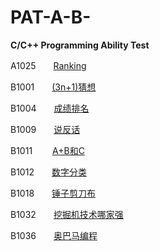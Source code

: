 # PAT-A-B-
**C/C++ Programming Ability Test**

A1025　　[Ranking](https://github.com/wang-jinghui/PAT-A-B-/blob/master/A1025.md)

B1001　　[(3n+1)猜想](https://github.com/wang-jinghui/PAT-A-B-/blob/master/B1001.md)

B1004　　[成绩排名](https://github.com/wang-jinghui/PAT-A-B-/blob/master/B1004.md)

B1009　　[说反话](https://github.com/wang-jinghui/PAT-A-B-/blob/master/B1009.md)

B1011　　 [A+B和C](https://github.com/wang-jinghui/PAT-A-B-/blob/master/B1011.md)

B1012　　[数字分类](https://github.com/wang-jinghui/PAT-A-B-/blob/master/B1012.md)

B1018　　[锤子剪刀布](https://github.com/wang-jinghui/PAT-A-B-/blob/master/B1018.md)

B1032　　[挖掘机技术哪家强](https://github.com/wang-jinghui/PAT-A-B-/blob/master/B1032.md)

B1036　　[奥巴马编程](https://github.com/wang-jinghui/PAT-A-B-/blob/master/B1036.md)


